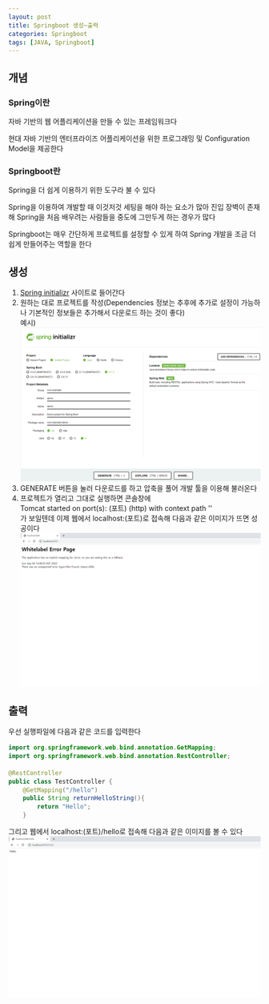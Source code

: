 ```yaml
---
layout: post
title: Springboot 생성~출력
categories: Springboot
tags: [JAVA, Springboot]
---
```

## 개념
### Spring이란
자바 기반의 웹 어플리케이션을 만들 수 있는 프레임워크다

현대 자바 기반의 엔터프라이즈 어플리케이션을 위한 프로그래밍 및 Configuration Model을 제공한다
### Springboot란
Spring을 더 쉽게 이용하기 위한 도구라 불 수 있다

Spring을 이용하여 개발할 때 이것저것 세팅을 해야 하는 요소가 많아 진입 장벽이 존재해 Spring을 처음 배우려는 사람들을 중도에 그만두게 하는 경우가 많다

Springboot는 매우 간단하게 프로젝트를 설정할 수 있게 하여 Spring 개발을 조금 더 쉽게 만들어주는 역할을 한다

## 생성
1. [Spring initializr](https://start.spring.io/) 사이트로 들어간다
2. 원하는 대로 프로젝트를 작성(Dependencies 정보는 추후에 추가로 설정이 가능하나 기본적인 정보들은 추가해서 다운로드 하는 것이 좋다)  
예시)
![예시](../.image/springbootMake.png)
3. GENERATE 버튼을 눌러 다운로드를 하고 압축을 풀어 개발 툴을 이용해 불러온다
4. 프로젝트가 열리고 그대로 실행하면 콘솔창에  
Tomcat started on port(s): (포트) (http) with context path ''  
가 보일텐데 이제 웹에서 localhost:(포트)로 접속해 다음과 같은 이미지가 뜨면 성공이다  
![결과](../.image/springbootFinish.png)

## 출력
우선 실행파일에 다음과 같은 코드를 입력한다  
```java
import org.springframework.web.bind.annotation.GetMapping;
import org.springframework.web.bind.annotation.RestController;

@RestController
public class TestController {
    @GetMapping("/hello")
    public String returnHelloString(){
        return "Hello";
    }
```
그리고 웹에서 localhost:(포트)/hello로 접속해 다음과 같은 이미지를 볼 수 있다
![Hello](../.image/springbootHello.png)